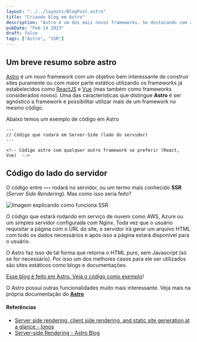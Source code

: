 ```yaml
---
layout: "../../layouts/BlogPost.astro"
title: "Criando blog em Astro"
description: "Astro é um dos mais novos frameworks. Se destacando com as Islands e a geração de código estático"
pubDate: "Feb 14 2023"
draft: false
tags: ["Astro", "SSR"]
---
```



## Um breve resumo sobre astro


[Astro](https://astro.build/) é um novo framework com um objetivo bem interessante de construir sites puramente ou com maior parte estático utilizando os frameworks já estabelecidos como [ReactJS](https://reactjs.org/) e
[Vue](https://vuejs.org/) (mas também como frameworks considerados novos). Uma das características que distingue **Astro** é ser agnóstico a framework e possibilitar utilizar mais de um framework no mesmo código.

Abaixo temos um exemplo de código em Astro

```astro:index.astro
---
// Código que rodará em Server-Side (lado do servidor)
---

<!-- Código astro com qualquer outro framework se preferir (React, Vue)  -->
```


## Código do lado do servidor

O código entre **---** rodará no servidor, ou um termo mais conhecido **SSR** (_Server Side Rendering_). Mas como isso seria feito?

![Imagem explicando como funciona SSR](https://www.ionos.com/digitalguide/fileadmin/DigitalGuide/Screenshots_2022/Server-side-rendering-diagram.png)

O código que estará rodando em serviço de nuvem como AWS, Azure ou um simples servidor configurada com Nginx. Toda vez que o usuário requisitar a página com o URL do site, o servidor irá gerar um arquivo HTML com todo os dados necessários e após isso a página estará disponível para o usuário.

O Astro faz isso de tal forma que retorna o HTML puro, sem Javascript (só se for necessário). Por isso um dos melhores casos para ele ser utilizados são sites estáticos como blogs e documentações.

[Esse blog é feito em Astro. Veja o código como
exemplo](https://github.com/matheusinit/blog)!

O Astro possuí outras funcionalidades muito mais interessante. Veja mais na própria documentação do **[Astro](https://docs.astro.build/)**

#### Referências

<ul className="list-disc ml-8">
  <li>
    <a className="hover:text-gray-600 dark:hover:text-gray-400" href="https://www.ionos.com/digitalguide/websites/web-development/server-side-and-client-side-scripting-the-differences/">Server side rendering, client side rendering, and static site generation at a glance - Ionos</a>
  </li>

  <li>
    <a className="hover:text-gray-600 dark:hover:text-gray-400" href="https://docs.astro.build/en/guides/server-side-rendering/">Server⁠-⁠side Rendering - Astro Blog</a>
  </li>
</ul>

